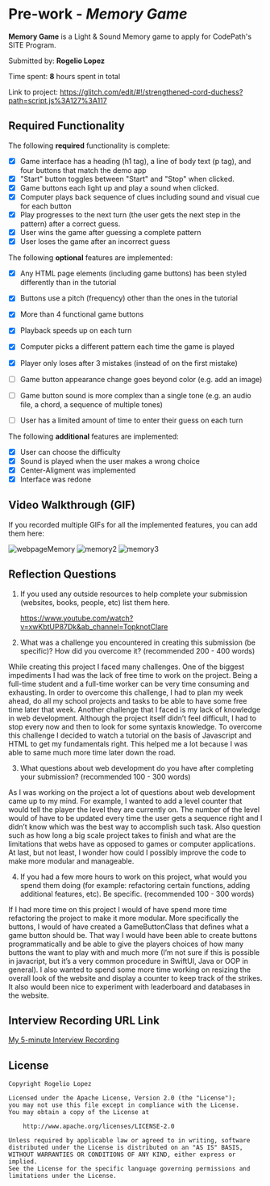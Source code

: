 # Pre-work - *Memory Game*

**Memory Game** is a Light & Sound Memory game to apply for CodePath's SITE Program. 

Submitted by: **Rogelio Lopez**

Time spent: **8** hours spent in total

Link to project: https://glitch.com/edit/#!/strengthened-cord-duchess?path=script.js%3A127%3A117

## Required Functionality

The following **required** functionality is complete:

* [x] Game interface has a heading (h1 tag), a line of body text (p tag), and four buttons that match the demo app
* [x] "Start" button toggles between "Start" and "Stop" when clicked. 
* [x] Game buttons each light up and play a sound when clicked. 
* [x] Computer plays back sequence of clues including sound and visual cue for each button
* [x] Play progresses to the next turn (the user gets the next step in the pattern) after a correct guess. 
* [x] User wins the game after guessing a complete pattern
* [x] User loses the game after an incorrect guess

The following **optional** features are implemented:

* [x] Any HTML page elements (including game buttons) has been styled differently than in the tutorial
* [x] Buttons use a pitch (frequency) other than the ones in the tutorial
* [x] More than 4 functional game buttons
* [x] Playback speeds up on each turn
* [x] Computer picks a different pattern each time the game is played
* [x] Player only loses after 3 mistakes (instead of on the first mistake)
* [ ] Game button appearance change goes beyond color (e.g. add an image)
* [ ] Game button sound is more complex than a single tone (e.g. an audio file, a chord, a sequence of multiple tones)
* [ ] User has a limited amount of time to enter their guess on each turn


The following **additional** features are implemented:
* [x] User can choose the difficulty
* [x] Sound is played when the user makes a wrong choice
* [x] Center-Aligment was implemented
* [x] Interface was redone 

## Video Walkthrough (GIF)

If you recorded multiple GIFs for all the implemented features, you can add them here:

![webpageMemory](https://user-images.githubusercontent.com/50154289/161367627-125cf140-3dfd-45bd-a543-039081524a2a.gif)
![memory2](https://user-images.githubusercontent.com/50154289/161367857-5da382ba-c111-4174-9fcb-df2f37249538.gif)
![memory3](https://user-images.githubusercontent.com/50154289/161367860-d988c59a-20f2-43f2-be70-044c770dcc45.gif)

## Reflection Questions
1. If you used any outside resources to help complete your submission (websites, books, people, etc) list them here. 
    
    https://www.youtube.com/watch?v=xwKbtUP87Dk&ab_channel=TopknotClare

2. What was a challenge you encountered in creating this submission (be specific)? How did you overcome it? (recommended 200 - 400 words) 

While creating this project I faced many challenges. One of the biggest impediments I had was the lack of free time to work on the project. Being a full-time student and a full-time worker can be very time consuming and exhausting. In order to overcome this challenge, I had to plan my week ahead, do all my school projects and tasks to be able to have some free time later that week. Another challenge that I faced is my lack of knowledge in web development. Although the project itself didn’t feel difficult, I had to stop every now and then to look for some syntaxis knowledge. To overcome this challenge I decided to watch a tutorial on the basis of Javascript and HTML to get my fundamentals right. This helped me a lot because I was able to same much more time later down the road.

3. What questions about web development do you have after completing your submission? (recommended 100 - 300 words) 

As I was working on the project a lot of questions about web development came up to my mind. For example, I wanted to add a level counter that would tell the player the level they are currently on. The number of the level would of have to be updated every time the user gets a sequence right and I didn’t know which was the best way to accomplish such task. Also question such as how long a big scale project takes to finish and what are the limitations that webs have as opposed to games or computer applications. At last, but not least, I wonder how could I possibly improve the code to make more modular and manageable. 

4. If you had a few more hours to work on this project, what would you spend them doing (for example: refactoring certain functions, adding additional features, etc). Be specific. (recommended 100 - 300 words) 

If I had more time on this project I would of have spend more time refactoring the project to make it more modular. More specifically the buttons, I would of have created a GameButtonClass that defines what a game button should be. That way I would have been able to create buttons programmatically and be able to give the players choices of how many buttons the want to play with and much more (I’m not sure if this is possible in javacript, but it’s a very common procedure in SwiftUI, Java or OOP in general). I also wanted to spend some more time working on resizing the overall look of the website and display a counter to keep track of the strikes. It also would been nice to experiment with leaderboard and databases in the website.


## Interview Recording URL Link

[My 5-minute Interview Recording](your-link-here)


## License

    Copyright Rogelio Lopez

    Licensed under the Apache License, Version 2.0 (the "License");
    you may not use this file except in compliance with the License.
    You may obtain a copy of the License at

        http://www.apache.org/licenses/LICENSE-2.0

    Unless required by applicable law or agreed to in writing, software
    distributed under the License is distributed on an "AS IS" BASIS,
    WITHOUT WARRANTIES OR CONDITIONS OF ANY KIND, either express or implied.
    See the License for the specific language governing permissions and
    limitations under the License.
